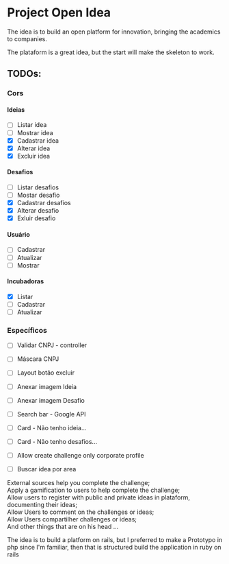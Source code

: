 # Project Open Idea

The idea is to build an open platform for innovation, bringing the academics to companies.<br>

The plataform is a great idea, but the start will make the skeleton to work.

## TODOs:

### Cors

#### Ideias
- [ ] Listar idea
- [ ] Mostrar idea
- [x] Cadastrar idea
- [x] Alterar idea
- [x] Excluir idea

#### Desafios
- [ ] Listar desafios
- [ ] Mostar desafio
- [x] Cadastrar desafios
- [x] Alterar desafio
- [x] Exluir desafio

#### Usuário
- [ ] Cadastrar
- [ ] Atualizar
- [ ] Mostrar

#### Incubadoras
- [x] Listar
- [ ] Cadastrar
- [ ] Atualizar

### Específicos
- [ ] Validar CNPJ - controller
- [ ] Máscara CNPJ
- [ ] Layout botão excluir
- [ ] Anexar imagem Ideia
- [ ] Anexar imagem Desafio
- [ ] Search bar - Google API
- [ ] Card - Não tenho ideia...
- [ ] Card - Não tenho desafios...
- [ ] Allow create challenge only corporate profile
- [ ] Buscar idea por area



External sources help you complete the challenge;<br>
Apply a gamification to users to help complete the challenge;<br>
Allow users to register with public and private ideas in plataform, documenting their ideas;<br>
Allow Users to comment on the challenges or ideas;<br>
Allow Users compartilher challenges or ideas;<br>
And other things that are on his head ...<br>

The idea is to build a platform on rails, but I preferred to make a Prototypo in php since I'm familiar, then that is structured build the application in ruby on rails
